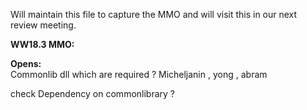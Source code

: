 Will maintain this file to capture the MMO and will visit this in our next review meeting.

**WW18.3 MMO:**

**Opens:**<br>
Commonlib dll which are required ?
Micheljanin , yong , abram

check Dependency on commonlibrary ?
